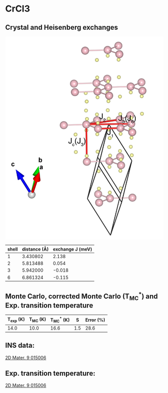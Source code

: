 # CrCl3

## Crystal and Heisenberg exchanges

![CrCl3 Structure](CrCl3.jpg)


| shell    | distance (A&#778;) | exchange J (meV) |
|----------|--------------|------------------|
| 1        | 3.430802     | 2.138            |
| 2        | 5.813488     | 0.054            |
| 3        | 5.942000     | -0.018           |
| 6        | 6.861324     | -0.115           |


## Monte Carlo, corrected Monte Carlo (T<sub>MC</sub><sup>*</sup>) and Exp. transition temperature

| T<sub>exp</sub> (K) | T<sub>MC</sub> (K) | T<sub>MC</sub><sup>*</sup> (K) | S   | Error (%) |
|----------------------|--------------------|--------------------------------|-----|-----------|
| 14.0                   | 10.0                 | 16.6                           | 1.5 | 28.6      |


## INS data:
[2D Mater. 9 015006](https://iopscience.iop.org/article/10.1088/2053-1583/ac2e7a)


## Exp. transition temperature:
[2D Mater. 9 015006](https://iopscience.iop.org/article/10.1088/2053-1583/ac2e7a)

